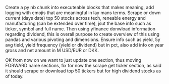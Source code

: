 Create a py nb chunk into executeable blocks that makes meaning, add logging with emojis that are meaningful in lay mans terms. Scrape or down current (days date) top 50 stocks across tech, reneable energy and manufacturing (can be extended over time), jsut the base info such as ticker, symbol and full name. Then using yfinance donwload information regarding dividend, this is overall purpose to create overview of this using pandas and various pivoting and dimensions. Ensure info such as yield, 5y avg tield, yield frequency (yield or dividend) but in pct, also add info on year gross and net amount in M USD/EUR or DKK.

OK from now on we want to just update one section, thus moving FORWARD name sections, fix for now the scrape get ticker section, as said it should scrape or download top 50 tickers but for high dividend stocks as of today.


